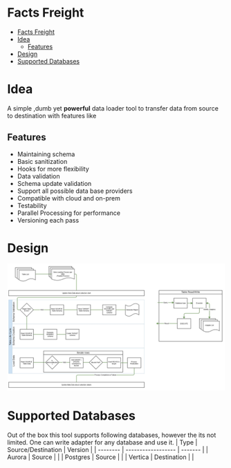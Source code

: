<!-- TOC ignore:true -->
# Facts Freight

<!-- TOC -->
- [Facts Freight](#facts-freight)
- [Idea](#idea)
  - [Features](#features)
- [Design](#design)
- [Supported Databases](#supported-databases)

# Idea

A simple ,dumb yet **powerful** data loader tool to transfer data from source to destination with features like

## Features

- Maintaining schema
- Basic sanitization
- Hooks for more flexibility
- Data validation
- Schema update validation
- Support all possible data base providers
- Compatible with cloud and on-prem
- Testability
- Parallel Processing for performance
- Versioning each pass

# Design

![alt text](_docs/design.jpg "The Design")

# Supported Databases

Out of the box this tool supports following databases, however the its not limited. One can write adapter for any database and use it.
| Type     | Source/Destination | Version |
| -------- | ------------------ | ------- |
| Aurora   | Source             |         |
| Postgres | Source             |         |
| Vertica  | Destination        |         |